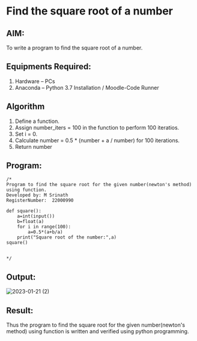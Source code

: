# Find the square root of a number

## AIM:
To write a program to find the square root of a number.

## Equipments Required:
1. Hardware – PCs
2. Anaconda – Python 3.7 Installation / Moodle-Code Runner

## Algorithm
1. Define a function.
2. Assign number_iters = 100 in the function to perform 100 iteratios.
3. Set i = 0.
4. Calculate  number = 0.5 * (number + a / number) for 100 iterations.
5. Return number

## Program:
```
/*
Program to find the square root for the given number(newton's method) using function.
Developed by: M Srinath
RegisterNumber:  22000990

def square():
    a=int(input())
    b=float(a)
    for i in range(100):
        a=0.5*(a+b/a)
    print("Square root of the number:",a)
square()
    

*/
```

## Output:
![2023-01-21 (2)](https://user-images.githubusercontent.com/118678482/213862955-7e34e257-64dd-4bd8-bf08-f83fcdc6b4d8.png)



## Result:
Thus the program to find the square root for the given number(newton's method) using function is written and verified using python programming.
